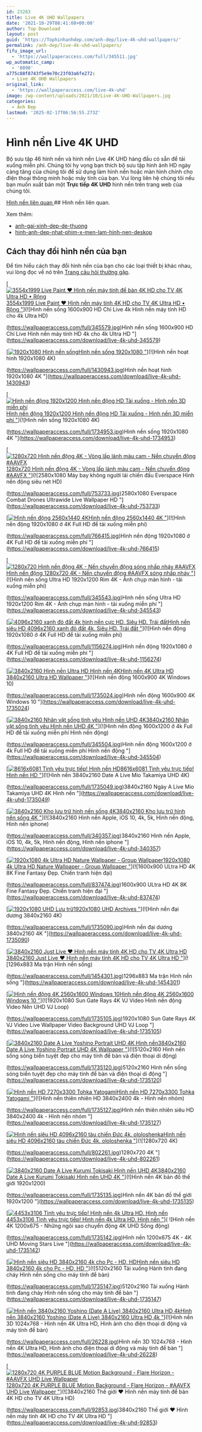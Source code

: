 ```yaml
---
id: 23283
title: Live 4K UHD Wallpapers
date: '2021-10-29T08:41:08+00:00'
author: Top Download
layout: post
guid: 'https://Tophinhanhdep.com/anh-dep/live-4k-uhd-wallpapers/'
permalink: /anh-dep/live-4k-uhd-wallpapers/
fifu_image_url:
  - 'https://wallpaperaccess.com/full/345511.jpg'
wp_automatic_camp:
  - '8098'
a775c88f8743f5e9e70c23f03a6fe272:
  - Live 4K UHD Wallpapers
original_link:
  - 'https://wallpaperaccess.com/live-4k-uhd'
image: /wp-content/uploads/2021/10/Live-4K-UHD-Wallpapers.jpg
categories:
  - Ảnh Đẹp
lastmod: '2025-02-17T06:56:55.273Z'
---
```

# Hình nền Live 4K UHD

Bộ sưu tập 46 hình nền và hình nền Live 4K UHD hàng đầu có sẵn để tải xuống miễn phí. Chúng tôi hy vọng bạn thích bộ sưu tập hình ảnh HD ngày càng tăng của chúng tôi để sử dụng làm hình nền hoặc màn hình chính cho điện thoại thông minh hoặc máy tính của bạn. Vui lòng liên hệ chúng tôi nếu bạn muốn xuất bản một **Trực tiếp 4K UHD** hình nền trên trang web của chúng tôi.

[Hình nền liên quan ](#related) ## Hình nền liên quan.

   
 Xem thêm:

   
- [anh-gai-xinh-dep-de-thuong](https://tophinhanhdep.com/gai-xinh/anh-gai-xinh-dep-de-thuong/)
- [hinh-anh-dep-nhat-phim-x-men-lam-hinh-nen-deskop](https://tophinhanhdep.com/anh-dep/hinh-anh-dep-nhat-phim-x-men-lam-hinh-nen-deskop/)

## Cách thay đổi hình nền của bạn

Để tìm hiểu cách thay đổi hình nền của bạn cho các loại thiết bị khác nhau, vui lòng đọc về nó trên [Trang câu hỏi thường gặp](https://tophinhanhdep.com/faq/).

  
[[![3554x1999 Live Paint ❤ Hình nền máy tính để bàn 4K HD cho TV 4K Ultra HD • Rộng](https://wallpaperaccess.com/full/345511.jpg)3554x1999 Live Paint ❤ Hình nền máy tính 4K HD cho TV 4K Ultra HD • Rộng "](https://wallpaperaccess.com/download/live-4k-uhd-345511)](![Hình nền sống 1600x900 HD Chỉ Live 4k Hình nền máy tính HD cho 4k Ultra HD)

(https://wallpaperaccess.com/full/345579.jpg)Hình nền sống 1600x900 HD Chỉ Live Hình nền máy tính HD 4k cho 4k Ultra HD "](https://wallpaperaccess.com/download/live-4k-uhd-345579)

[[![1920x1080 Hình nền sống](https://wallpaperaccess.com/full/459851.jpg)Hình nền sống 1920x1080 "](https://wallpaperaccess.com/download/live-4k-uhd-459851)](![Hình nền hoạt hình 1920x1080 4K)

(https://wallpaperaccess.com/full/1430943.jpg)Hình nền hoạt hình 1920x1080 4K "](https://wallpaperaccess.com/download/live-4k-uhd-1430943)

[[![Hình nền động 1920x1200 Hình nền động HD Tải xuống - Hình nền 3D miễn phí](https://wallpaperaccess.com/full/753741.jpg)Hình nền động 1920x1200 Hình nền động HD Tải xuống - Hình nền 3D miễn phí "](https://wallpaperaccess.com/download/live-4k-uhd-753741)](![Hình nền sống 1920x1080 4K)

(https://wallpaperaccess.com/full/1734953.jpg)Hình nền sống 1920x1080 4K "](https://wallpaperaccess.com/download/live-4k-uhd-1734953)

[[![1280x720 Hình nền động 4K - Vòng lấp lánh màu cam - Nền chuyển động #AAVFX](https://wallpaperaccess.com/full/1094893.jpg)1280x720 Hình nền động 4K - Vòng lấp lánh màu cam - Nền chuyển động #AAVFX "](https://wallpaperaccess.com/download/live-4k-uhd-1094893)](![2580x1080 Máy bay không người lái chiến đấu Everspace Hình nền động siêu nét HD)

(https://wallpaperaccess.com/full/753733.jpg)2580x1080 Everspace Combat Drones Ultrawide Live Wallpaper HD "](https://wallpaperaccess.com/download/live-4k-uhd-753733)

[[![Hình nền động 2560x1440 4K](https://wallpaperaccess.com/full/1734955.jpg)Hình nền động 2560x1440 4K "](https://wallpaperaccess.com/download/live-4k-uhd-1734955)](![Hình nền động 1920x1080 ở 4K Full HD để tải xuống miễn phí)

(https://wallpaperaccess.com/full/766415.jpg)Hình nền động 1920x1080 ở 4K Full HD để tải xuống miễn phí "](https://wallpaperaccess.com/download/live-4k-uhd-766415)

[[![1280x720 Hình nền động 4K - Nền chuyển động sóng nhấp nháy #AAVFX](https://wallpaperaccess.com/full/1415639.jpg)Hình nền động 1280x720 4K - Nền chuyển động #AAVFX sóng nhấp nháy "](https://wallpaperaccess.com/download/live-4k-uhd-1415639)](![Hình nền sống Ultra HD 1920x1200 Rim 4K - Ảnh chụp màn hình - tải xuống miễn phí)

(https://wallpaperaccess.com/full/345543.jpg)Hình nền sống Ultra HD 1920x1200 Rim 4K - Ảnh chụp màn hình - tải xuống miễn phí "](https://wallpaperaccess.com/download/live-4k-uhd-345543)

[[![4096x2160 xanh đỏ đất 4k hình nền cực HD.  Siêu HD.  Trái đất](https://wallpaperaccess.com/full/19677.jpg)Hình nền siêu HD 4096x2160 xanh đỏ đất 4k. Siêu HD. Trái đất "](https://wallpaperaccess.com/download/live-4k-uhd-19677)](![Hình nền động 1920x1080 ở 4K Full HD để tải xuống miễn phí)

(https://wallpaperaccess.com/full/1156274.jpg)Hình nền động 1920x1080 ở 4K Full HD để tải xuống miễn phí "](https://wallpaperaccess.com/download/live-4k-uhd-1156274)

[[![3840x2160 Hình nền Ultra HD Hình nền 4K](https://wallpaperaccess.com/full/1735013.jpg)Hình nền 4K Ultra HD 3840x2160 Ultra HD Wallpaper "](https://wallpaperaccess.com/download/live-4k-uhd-1735013)](![Hình nền động 1600x900 4K Windows 10)

(https://wallpaperaccess.com/full/1735024.jpg)Hình nền động 1600x900 4K Windows 10 "](https://wallpaperaccess.com/download/live-4k-uhd-1735024)

[[![3840x2160 Nhân vật sống tình yêu Hình nền UHD 4K](https://wallpaperaccess.com/full/1605581.jpg)3840x2160 Nhân vật sống tình yêu Hình nền UHD 4K "](https://wallpaperaccess.com/download/live-4k-uhd-1605581)](![Hình nền động 1600x1200 ở 4k Full HD để tải xuống miễn phí Hình nền động)

(https://wallpaperaccess.com/full/345504.jpg)Hình nền động 1600x1200 ở 4k Full HD để tải xuống miễn phí Hình nền động "](https://wallpaperaccess.com/download/live-4k-uhd-345504)

[[![8616x6081 Tình yêu trực tiếp!  Hình nền HD](https://wallpaperaccess.com/full/1735029.jpg)8616x6081 Tình yêu trực tiếp! Hình nền HD "](https://wallpaperaccess.com/download/live-4k-uhd-1735029)](![Hình nền 3840x2160 Date A Live Mio Takamiya UHD 4K)

(https://wallpaperaccess.com/full/1735049.jpg)3840x2160 Ngày A Live Mio Takamiya UHD 4K Hình nền "](https://wallpaperaccess.com/download/live-4k-uhd-1735049)

[[![3840x2160 Kho lưu trữ hình nền sống 4K](https://wallpaperaccess.com/full/1735056.jpg)3840x2160 Kho lưu trữ hình nền sống 4K "](https://wallpaperaccess.com/download/live-4k-uhd-1735056)](![3840x2160 Hình nền Apple, iOS 10, 4k, 5k, Hình nền động, Hình nền iphone)

(https://wallpaperaccess.com/full/340357.jpg)3840x2160 Hình nền Apple, iOS 10, 4k, 5k, Hình nền động, Hình nền iphone "](https://wallpaperaccess.com/download/live-4k-uhd-340357)

[[![1920x1080 4k Ultra HD Nature Wallpaper - Group Wallpaper](https://wallpaperaccess.com/full/1735080.jpg)1920x1080 4k Ultra HD Nature Wallpaper - Group Wallpaper "](https://wallpaperaccess.com/download/live-4k-uhd-1735080)](![1600x900 ULtra HD 4K 8K Fine Fantasy Đẹp.  Chiến tranh hiện đại)

(https://wallpaperaccess.com/full/837474.jpg)1600x900 ULtra HD 4K 8K Fine Fantasy Đẹp. Chiến tranh hiện đại "](https://wallpaperaccess.com/download/live-4k-uhd-837474)

[[![1920x1080 UHD Lưu trữ](https://wallpaperaccess.com/full/1735085.jpg)1920x1080 UHD Archives "](https://wallpaperaccess.com/download/live-4k-uhd-1735085)](![Hình nền đại dương 3840x2160 4K)

(https://wallpaperaccess.com/full/1735090.jpg)Hình nền đại dương 3840x2160 4K "](https://wallpaperaccess.com/download/live-4k-uhd-1735090)

[[![3840x2160 Just Live ❤ Hình nền máy tính 4K HD cho TV 4K Ultra HD](https://wallpaperaccess.com/full/766628.jpg)3840x2160 Just Live ❤ Hình nền máy tính 4K HD cho TV 4K Ultra HD "](https://wallpaperaccess.com/download/live-4k-uhd-766628)](![1296x883 Ma trận Hình nền sống)

(https://wallpaperaccess.com/full/1454301.jpg)1296x883 Ma trận Hình nền sống "](https://wallpaperaccess.com/download/live-4k-uhd-1454301)

[[![Hình nền động 4K 2560x1600 Windows 10](https://wallpaperaccess.com/full/459976.jpg)Hình nền động 4K 2560x1600 Windows 10 "](https://wallpaperaccess.com/download/live-4k-uhd-459976)](![1920x1080 Sun Gate Rays 4K VJ Video Hình nền động Video Nền UHD VJ Loop)

(https://wallpaperaccess.com/full/1735105.jpg)1920x1080 Sun Gate Rays 4K VJ Video Live Wallpaper Video Background UHD VJ Loop "](https://wallpaperaccess.com/download/live-4k-uhd-1735105)

[[![3840x2160 Date A Live Yoshino Portrait UHD 4K Hình nền](https://wallpaperaccess.com/full/1735113.jpg)3840x2160 Date A Live Yoshino Portrait UHD 4K Wallpaper "](https://wallpaperaccess.com/download/live-4k-uhd-1735113)](![5120x2160 Hình nền sống sóng biển tuyệt đẹp cho máy tính để bàn và điện thoại di động)

(https://wallpaperaccess.com/full/1735120.jpg)5120x2160 Hình nền sống sóng biển tuyệt đẹp cho máy tính để bàn và điện thoại di động "](https://wallpaperaccess.com/download/live-4k-uhd-1735120)

[[![Hình nền HD 7270x3300 Tohka Yatogami](https://wallpaperaccess.com/full/848672.jpg)Hình nền HD 7270x3300 Tohka Yatogami "](https://wallpaperaccess.com/download/live-4k-uhd-848672)](![Hình nền thiên nhiên HD 3840x2400 4k - Hình nền nhóm)

(https://wallpaperaccess.com/full/1735127.jpg)Hình nền thiên nhiên siêu HD 3840x2400 4k - Hình nền nhóm "](https://wallpaperaccess.com/download/live-4k-uhd-1735127)

[[![Hình nền siêu HD 4096x2160 tàu chiến Đức 4k.  ololoshenka](https://wallpaperaccess.com/full/943113.jpg)Hình nền siêu HD 4096x2160 tàu chiến Đức 4k. ololoshenka "](https://wallpaperaccess.com/download/live-4k-uhd-943113)](![1280x720 4K)

(https://wallpaperaccess.com/full/802261.jpg)1280x720 4K "](https://wallpaperaccess.com/download/live-4k-uhd-802261)

[[![3840x2160 Date A Live Kurumi Tokisaki Hình nền UHD 4K](https://wallpaperaccess.com/full/969351.jpg)3840x2160 Date A Live Kurumi Tokisaki Hình nền UHD 4K "](https://wallpaperaccess.com/download/live-4k-uhd-969351)](![Hình nền 4K bản đồ thế giới 1920x1200)

(https://wallpaperaccess.com/full/1735135.jpg)Hình nền 4K bản đồ thế giới 1920x1200 "](https://wallpaperaccess.com/download/live-4k-uhd-1735135)

[[![4453x3106 Tình yêu trực tiếp!  Hình nền 4k Ultra HD.  Hình nền](https://wallpaperaccess.com/full/1735136.jpg)4453x3106 Tình yêu trực tiếp! Hình nền 4k Ultra HD. Hình nền "](https://wallpaperaccess.com/download/live-4k-uhd-1735136)]( ![Hình nền 4K 1200x675 - Những ngôi sao chuyển động 4K UHD Sống động)

(https://wallpaperaccess.com/full/1735142.jpg)Hình nền 1200x675 4K - 4K UHD Moving Stars Live "](https://wallpaperaccess.com/download/live-4k-uhd-1735142)

[[![Hình nền siêu HD 3840x2160 4k cho Pc - HD, HD](https://wallpaperaccess.com/full/1735144.jpg)Hình nền siêu HD 3840x2160 4k cho Pc - HD, HD "](https://wallpaperaccess.com/download/live-4k-uhd-1735144)](![5120x2160 Tải xuống Hành tinh đang cháy Hình nền sống cho máy tính để bàn)

(https://wallpaperaccess.com/full/1735147.jpg)5120x2160 Tải xuống Hành tinh đang cháy Hình nền sống cho máy tính để bàn "](https://wallpaperaccess.com/download/live-4k-uhd-1735147)

[[![Hình nền 3840x2160 Yoshino (Date A Live) 3840x2160 Ultra HD 4k](https://wallpaperaccess.com/full/1735151.jpg)Hình nền 3840x2160 Yoshino (Date A Live) 3840x2160 Ultra HD 4k "](https://wallpaperaccess.com/download/live-4k-uhd-1735151)](![Hình nền 3D 1024x768 - Hình nền 4K Ultra HD, Hình ảnh cho điện thoại di động và máy tính để bàn)

(https://wallpaperaccess.com/full/26228.jpg)Hình nền 3D 1024x768 - Hình nền 4K Ultra HD, Hình ảnh cho điện thoại di động và máy tính để bàn "](https://wallpaperaccess.com/download/live-4k-uhd-26228)

[[![1280x720 4K PURPLE BLUE Motion Background - Flare Horizon - #AAVFX UHD Live Wallpaper](https://wallpaperaccess.com/full/1735158.jpg)1280x720 4K PURPLE BLUE Motion Background - Flare Horizon - #AAVFX UHD Live Wallpaper "](https://wallpaperaccess.com/download/live-4k-uhd-1735158)](![3840x2160 Thế giới ❤ Hình nền máy tính để bàn 4K HD cho TV 4K Ultra HD)

(https://wallpaperaccess.com/full/92853.jpg)3840x2160 Thế giới ❤ Hình nền máy tính 4K HD cho TV 4K Ultra HD "](https://wallpaperaccess.com/download/live-4k-uhd-92853)

